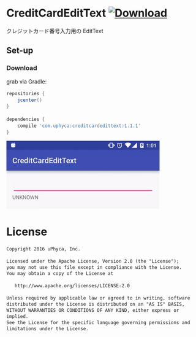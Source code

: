 # CreditCardEditText [ ![Download](https://api.bintray.com/packages/uphyca/maven/creditcardedittext/images/download.svg) ](https://bintray.com/uphyca/maven/creditcardedittext/)
クレジットカード番号入力用の EditText

## Set-up

### Download
grab via Gradle:
```groovy
repositories {
    jcenter()
}

dependencies {
    compile 'com.uphyca:creditcardedittext:1.1.1'
}
```


![CreditCardEditText](CreditCardEditText.gif)

# License

    Copyright 2016 uPhyca, Inc.

    Licensed under the Apache License, Version 2.0 (the "License");
    you may not use this file except in compliance with the License.
    You may obtain a copy of the License at

       http://www.apache.org/licenses/LICENSE-2.0

    Unless required by applicable law or agreed to in writing, software
    distributed under the License is distributed on an "AS IS" BASIS,
    WITHOUT WARRANTIES OR CONDITIONS OF ANY KIND, either express or implied.
    See the License for the specific language governing permissions and
    limitations under the License.

